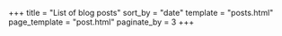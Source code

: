 +++
title = "List of blog posts"
sort_by = "date"
template = "posts.html"
page_template = "post.html"
paginate_by = 3
+++


